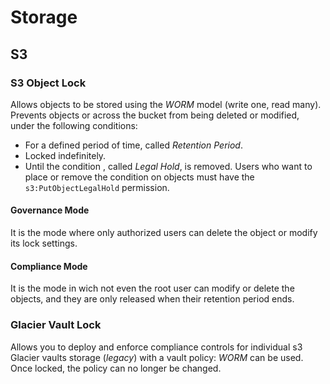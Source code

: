 # Storage

## S3

### S3 Object Lock

Allows objects to be stored using the *WORM* model (write one, read many).  Prevents objects or across the bucket from being deleted or modified, under the following conditions:

- For a defined period of time, called *Retention Period*.
- Locked indefinitely.
- Until the condition , called *Legal Hold*, is removed.  Users who want to place or remove the condition on objects must have the `s3:PutObjectLegalHold` permission.


#### Governance Mode

It is the mode where only authorized users can delete the object or modify its lock settings.

#### Compliance Mode

It is the mode in wich not even the root user can modify or delete the objects, and they are only released when their retention period ends.

### Glacier Vault Lock

Allows you to deploy and enforce compliance controls for individual s3 Glacier vaults storage (*legacy*) with a vault policy: *WORM* can be used.  Once locked, the policy can no longer be changed.
